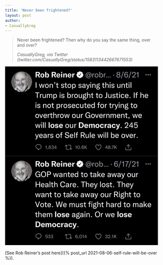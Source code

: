 ```yaml
---
title: 'Never been frightened?'
layout: post
author:
- CasuallyGreg
---
```


> Never been frightened? Then why do you say the same thing, over and over?
>
> <cite>CasuallyGreg, via Twitter (twitter.com/CasuallyGreg/status/1583113442667671553)</cite>

![Rob Reiner being frightened](/assets/2022-10-20-CasuallyGreg.jpg)

[See Rob Reiner’s post here]({% post_url 2021-08-06-self-rule-will-be-over %}).
